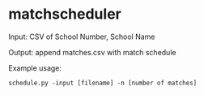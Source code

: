 # matchscheduler

Input: CSV of School Number, School Name

Output: append matches.csv with match schedule

Example usage:

`schedule.py -input [filename] -n [number of matches]`
